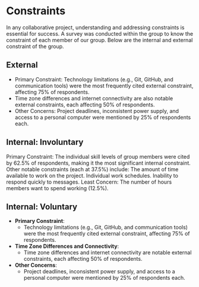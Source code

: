 <!-- this template is for inspiration, feel free to change it however you like! -->

# Constraints

In any collaborative project, understanding and addressing constraints is essential for success.
A survey was conducted within the group to know the constraint of each member of our group. Below are the internal and external constraint of the group.

## External

<!--
  constraints coming from the outside that your team has no control over:
  - project deadlines
  - number of unit tests required to pass a code review
  - technologies (sometimes a client will tell you what to use)
  - power or connectivity
  - ...
-->

- Primary Constraint: Technology limitations (e.g., Git, GitHub, and communication tools) were the most frequently cited
  external constraint, affecting 75% of respondents.
- Time zone differences and internet connectivity are also notable external constraints, each affecting 50% of respondents.
- Other Concerns: Project deadlines, inconsistent power supply, and access to a personal computer were mentioned by 25% of respondents each.

## Internal: Involuntary

<!--
  constraints that come from within your team, and you have no control over:
  - each of your individual skill levels
  - amount of time available to work on the project
-->

Primary Constraint: The individual skill levels of group members were cited by 62.5% of respondents, making it the most significant internal constraint.
Other notable constraints (each at 37.5%) include:
  The amount of time available to work on the project.
  Individual work schedules.
  Inability to respond quickly to messages.
Least Concern: The number of hours members want to spend working (12.5%).

## Internal: Voluntary
<!--
  constraints that your team decided on to help scope the project. they may include:
  - coding style & conventions
  - agree on a code review checklist for the project repository
  - the number of hours you want to spend working
  - only using the colors black and white
-->

- **Primary Constraint**:
  - Technology limitations (e.g., Git, GitHub, and communication tools) were the most frequently cited external constraint, affecting 75% of respondents.
- **Time Zone Differences and Connectivity**:
  - Time zone differences and internet connectivity are notable external constraints, each affecting 50% of respondents.
- **Other Concerns**:
  - Project deadlines, inconsistent power supply, and access to a personal computer were mentioned by 25% of respondents each.
